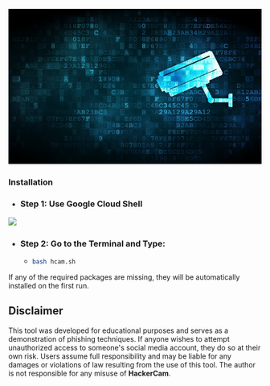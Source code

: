 <p align="center">
  <img src="github/files/hcam.png">
</p>

### Installation

- ### Step 1: Use Google Cloud Shell

<p align="left">
  <a href="https://shell.cloud.google.com/cloudshell/open?cloudshell_git_repo=https://github.com/chazhub/HackerCam.git&tutorial=README.md" target="_blank"><img src="https://gstatic.com/cloudssh/images/open-btn.svg"></a>
</p>

- ### Step 2: Go to the Terminal and Type:
    - ```bash
      bash hcam.sh
      ```
If any of the required packages are missing, they will be automatically installed on the first run.

## Disclaimer

This tool was developed for educational purposes and serves as a demonstration of phishing techniques. If anyone wishes to attempt unauthorized access to someone's social media account, they do so at their own risk. Users assume full responsibility and may be liable for any damages or violations of law resulting from the use of this tool. The author is not responsible for any misuse of **HackerCam**.
